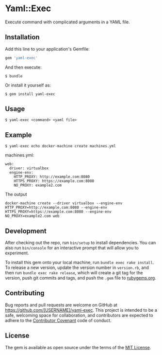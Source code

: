 # Yaml::Exec

Execute command with complicated arguments in a YAML file.

## Installation

Add this line to your application's Gemfile:

```ruby
gem 'yaml-exec'
```

And then execute:

    $ bundle

Or install it yourself as:

    $ gem install yaml-exec

## Usage

    $ yaml-exec <command> <yaml file>

## Example

    $ yaml-exec echo docker-machine create machines.yml

machines.yml:

    web:
      driver: virtualbox
      engine-env:
        HTTP_PROXY: http://example.com:8080
        HTTPS_PROXY: https://example.com:8080
        NO_PROXY: example2.com

The output

    docker-machine create --driver virtualbox --engine-env HTTP_PROXY=http://example.com:8080 --engine-env HTTPS_PROXY=https://example.com:8080 --engine-env NO_PROXY=example2.com web

## Development

After checking out the repo, run `bin/setup` to install dependencies. You can also run `bin/console` for an interactive prompt that will allow you to experiment.

To install this gem onto your local machine, run `bundle exec rake install`. To release a new version, update the version number in `version.rb`, and then run `bundle exec rake release`, which will create a git tag for the version, push git commits and tags, and push the `.gem` file to [rubygems.org](https://rubygems.org).

## Contributing

Bug reports and pull requests are welcome on GitHub at https://github.com/[USERNAME]/yaml-exec. This project is intended to be a safe, welcoming space for collaboration, and contributors are expected to adhere to the [Contributor Covenant](contributor-covenant.org) code of conduct.


## License

The gem is available as open source under the terms of the [MIT License](http://opensource.org/licenses/MIT).

